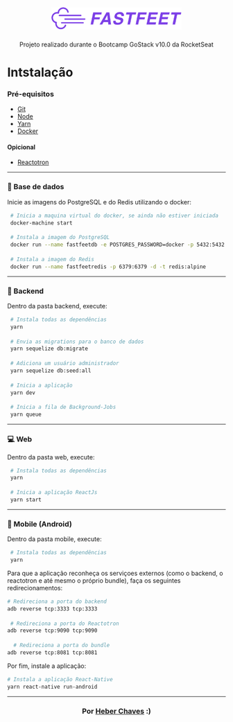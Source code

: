 <h1 align="center">
  <img alt="Fastfeet" title="Fastfeet" src=".github/logo.png" width="300px" />
</h1>
<p align="center">Projeto realizado durante o Bootcamp GoStack v10.0 da RocketSeat</p>


# Intstalação
### Pré-equisitos
- [Git](https://git-scm.com/)
- [Node](https://nodejs.org/en/)
- [Yarn](https://yarnpkg.com/)
- [Docker](https://www.docker.com/)
#### Opicional
- [Reactotron](https://github.com/infinitered/reactotron)
---

### :floppy_disk: Base de dados
<p>Inicie as imagens do PostgreSQL e do Redis utilizando o docker:<p>

```bash
 # Inicia a maquina virtual do docker, se ainda não estiver iniciada
 docker-machine start
 
 # Instala a imagem do PostgreSQL
 docker run --name fastfeetdb -e POSTGRES_PASSWORD=docker -p 5432:5432 -d postgres
 
 # Instala a imagem do Redis
 docker run --name fastfeetredis -p 6379:6379 -d -t redis:alpine
```

***

### :postbox: Backend
<p>Dentro da pasta backend, execute:</p>

```bash
 # Instala todas as dependências
 yarn
 
 # Envia as migrations para o banco de dados
 yarn sequelize db:migrate
 
 # Adiciona um usuário administrador
 yarn sequelize db:seed:all
 
 # Inicia a aplicação
 yarn dev
 
 # Inicia a fila de Background-Jobs
 yarn queue
```

***

### :computer: Web
<p>Dentro da pasta web, execute:</p>

```bash
 # Instala todas as dependências
 yarn
 
 # Inicia a aplicação ReactJs
 yarn start
```

***

### :iphone: Mobile (Android)
<p>Dentro da pasta mobile, execute:</p>

```bash
 # Instala todas as dependências
 yarn
 ```
 
 <p>Para que a aplicação reconheça os serviçoes externos (como o backend, o reactotron e até mesmo o próprio bundle),
 faça os seguintes redirecionamentos:<p>
 
 ```bash
 # Redireciona a porta do backend
 adb reverse tcp:3333 tcp:3333
 
  # Redireciona a porta do Reactotron
 adb reverse tcp:9090 tcp:9090
 
   # Redireciona a porta do bundle
 adb reverse tcp:8081 tcp:8081
 ```
 
 <p>Por fim, instale a aplicação:</p>

 ```bash
 # Instala a aplicação React-Native
 yarn react-native run-android
```

*****

<h3 align="center">Por <a href="https://github.com/HCSHeber">Heber Chaves</a> :)</h3>
